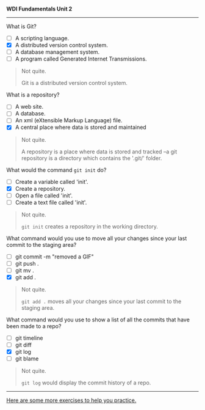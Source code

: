 **WDI Fundamentals Unit 2**

---

What is Git?
- [ ] A scripting language.
- [x] A distributed version control system.
- [ ] A database management system.
- [ ] A program called Generated Internet Transmissions.

> Not quite.
>
> Git is a distributed version control system.

What is a repository?
- [ ] A web site.
- [ ] A database.
- [ ] An xml (eXtensible Markup Language) file.
- [x] A central place where data is stored and maintained

> Not quite.
>
> A repository is a place where data is stored and tracked –a git repository is
> a directory which contains the '.git/' folder.

What would the command `git init` do?
- [ ] Create a variable called 'init'.
- [x] Create a repository.
- [ ] Open a file called 'init'.
- [ ] Create a text file called 'init'.

> Not quite.
>
> `git init` creates a repository in the working directory.

What command would you use to move all your changes since your last commit to the staging area?
- [ ] git commit -m "removed a GIF"
- [ ] git push .
- [ ] git mv .
- [x] git add .

> Not quite.
>
> `git add .` moves all your changes since your last commit to the staging area.

What command would you use to show a list of all the commits that have been made to a repo?
- [ ] git timeline
- [ ] git diff
- [x] git log
- [ ] git blame

> Not quite.
>
> `git log` would display the commit history of a repo.

---

[Here are some more exercises to help you practice.](04_exercise.md)
